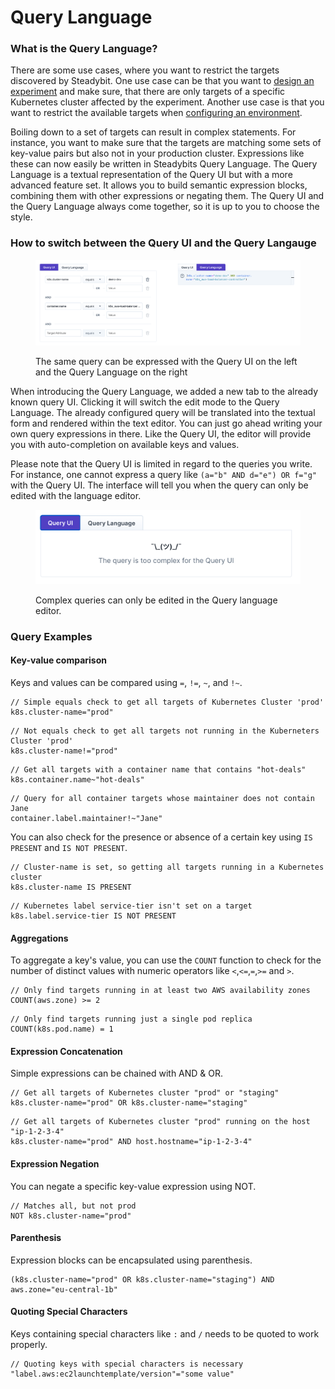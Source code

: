# Query Language

### What is the Query Language?

There are some use cases, where you want to restrict the targets discovered by Steadybit. One use case can be that you want to [design an experiment](experiments/design.md#basic-elements) and make sure, that there are only targets of a specific Kubernetes cluster affected by the experiment. Another use case is that you want to restrict the available targets when [configuring an environment](../install-and-configure/manage-environments/#advanced-environments).

Boiling down to a set of targets can result in complex statements. For instance, you want to make sure that the targets are matching some sets of key-value pairs but also not in your production cluster. Expressions like these can now easily be written in Steadybits Query Language. The Query Language is a textual representation of the Query UI but with a more advanced feature set. It allows you to build semantic expression blocks, combining them with other expressions or negating them. The Query UI and the Query Language always come together, so it is up to you to choose the style.

### How to switch between the Query UI and the Query Langauge

<figure><img src="../.gitbook/assets/query-ui-and-language.png" alt=""><figcaption><p>The same query can be expressed with the Query UI on the left and the Query Language on the right</p></figcaption></figure>

When introducing the Query Language, we added a new tab to the already known query UI. Clicking it will switch the edit mode to the Query Language. The already configured query will be translated into the textual form and rendered within the text editor. You can just go ahead writing your own query expressions in there. Like the Query UI, the editor will provide you with auto-completion on available keys and values.&#x20;

Please note that the Query UI is limited in regard to the queries you write. For instance, one cannot express a query like `(a="b" AND d="e") OR f="g"` with the Query UI. The interface will tell you when the query can only be edited with the language editor.&#x20;

<figure><img src="../.gitbook/assets/query-too-complex.png" alt=""><figcaption><p>Complex queries can only be edited in the Query language editor.</p></figcaption></figure>

### Query Examples

#### Key-value comparison

Keys and values can be compared using `=`, `!=`, `~`, and `!~`.

```
// Simple equals check to get all targets of Kubernetes Cluster 'prod'
k8s.cluster-name="prod"
```
```
// Not equals check to get all targets not running in the Kuberneters Cluster 'prod'
k8s.cluster-name!="prod"
```
```
// Get all targets with a container name that contains "hot-deals"
k8s.container.name~"hot-deals"
```
```
// Query for all container targets whose maintainer does not contain Jane
container.label.maintainer!~"Jane"
```

You can also check for the presence or absence of a certain key using `IS PRESENT` and `IS NOT PRESENT`.

```
// Cluster-name is set, so getting all targets running in a Kubernetes cluster
k8s.cluster-name IS PRESENT
```
```
// Kubernetes label service-tier isn't set on a target
k8s.label.service-tier IS NOT PRESENT
```

#### Aggregations

To aggregate a key's value, you can use the `COUNT` function to check for the number of distinct values with numeric operators like `<`,`<=`,`=`,`>=` and `>`.

```
// Only find targets running in at least two AWS availability zones   
COUNT(aws.zone) >= 2
```
```
// Only find targets running just a single pod replica   
COUNT(k8s.pod.name) = 1
```

#### Expression Concatenation

Simple expressions can be chained with AND & OR.

```
// Get all targets of Kubernetes cluster "prod" or "staging"
k8s.cluster-name="prod" OR k8s.cluster-name="staging"
```
```
// Get all targets of Kubernetes cluster "prod" running on the host "ip-1-2-3-4"
k8s.cluster-name="prod" AND host.hostname="ip-1-2-3-4"
```

#### Expression Negation

You can negate a specific key-value expression using NOT.

```
// Matches all, but not prod
NOT k8s.cluster-name="prod"
```

#### Parenthesis

Expression blocks can be encapsulated using parenthesis.

```
(k8s.cluster-name="prod" OR k8s.cluster-name="staging") AND aws.zone="eu-central-1b"
```

#### Quoting Special Characters

Keys containing special characters like `:` and `/` needs to be quoted to work properly.

```
// Quoting keys with special characters is necessary
"label.aws:ec2launchtemplate/version"="some value"
```
